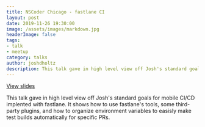 ```yaml
---
title: NSCoder Chicago - fastlane CI
layout: post
date: 2019-11-26 19:30:00
image: /assets/images/markdown.jpg
headerImage: false
tags:
- talk
- meetup
category: talks
author: joshdholtz
description: This talk gave in high level view off Josh's standard goals for mobile CI/CD implented with fastlane.
---
```


[View slides](/assets/talks/2019-11-26_NSCoderChicago_fastlane-ci/fastlane-ci-slides.pdf)

This talk gave in high level view off Josh's standard goals for mobile CI/CD implented with fastlane. It shows how to use fastlane's tools, some third-party plugins, and how to organize environment variables to easisly make test builds automatically for specific PRs.